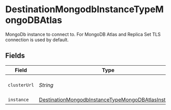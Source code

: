 # DestinationMongodbInstanceTypeMongoDBAtlas

MongoDb instance to connect to. For MongoDB Atlas and Replica Set TLS connection is used by default.


## Fields

| Field                                                                                                                           | Type                                                                                                                            | Required                                                                                                                        | Description                                                                                                                     |
| ------------------------------------------------------------------------------------------------------------------------------- | ------------------------------------------------------------------------------------------------------------------------------- | ------------------------------------------------------------------------------------------------------------------------------- | ------------------------------------------------------------------------------------------------------------------------------- |
| `clusterUrl`                                                                                                                    | *String*                                                                                                                        | :heavy_check_mark:                                                                                                              | URL of a cluster to connect to.                                                                                                 |
| `instance`                                                                                                                      | [DestinationMongodbInstanceTypeMongoDBAtlasInstance](../../models/shared/DestinationMongodbInstanceTypeMongoDBAtlasInstance.md) | :heavy_minus_sign:                                                                                                              | N/A                                                                                                                             |